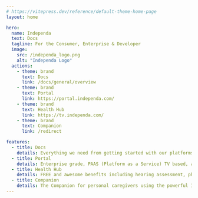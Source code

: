 ```yaml
---
# https://vitepress.dev/reference/default-theme-home-page
layout: home

hero:
  name: Independa
  text: Docs
  tagline: For the Consumer, Enterprise & Developer
  image:
    src: /independa_logo.png
    alt: "Independa Logo"
  actions:
    - theme: brand
      text: Docs
      link: /docs/general/overview
    - theme: brand
      text: Portal
      link: https://portal.independa.com/
    - theme: brand
      text: Health Hub
      link: https://tv.independa.com/
    - theme: brand
      text: Companion
      link: /redirect

features:
  - title: Docs
    details: Everything we need from getting started with our platforms to troubleshooting and setting up our development environments.
  - title: Portal
    details: Enterprise grade, PAAS (Platform as a Service) TV based, award winning, HIPAA compliant, social / clinical / operational engagement and benefits, all fully integrated, easy to install, use and manage. Create top line growth, bottom line efficiencies, and brand benefits.
  - title: Health Hub
    details: FREE and awesome benefits including hearing assessment, pharmacy discount benefits, simplified video chat, and photo / message / audio and video clip sharing with loved ones. Even fun games! Premium services include access to doctors, therapists and dentists. Health and wellness options, including WebMD medical grade content and personalized exercise videos, and more!
  - title: Companion
    details: The Companion for personal caregivers using the powerful Independa platform to support loved ones who choose to age-in-place. The Independa-enabled TV supports a range of engagement, reminder, and support oriented functions, all controlled through your Android phone and companion web application. If you have an IndependaTV and caregiver log-in, download now! 
---
```


